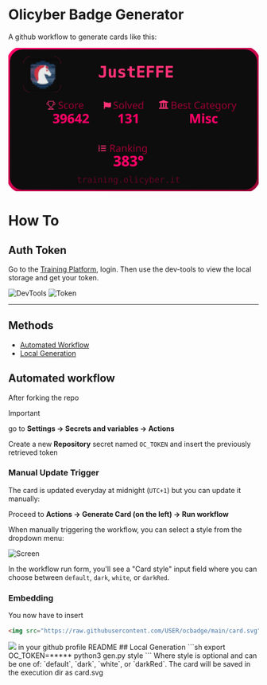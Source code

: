 # Olicyber Badge Generator

A github workflow to generate cards like this:

![My Card](./card.svg)

# How To

## Auth Token
Go to the [Training Platform](training.olicyber.it), login. Then use the dev-tools to view the local storage and get your token.

![DevTools](https://raw.githubusercontent.com/utcq/oca/refs/heads/main/assets/devtools.png)
![Token](https://raw.githubusercontent.com/utcq/oca/refs/heads/main/assets/token.png)

---

## Methods

- [Automated Workflow](#automated-workflow)
- [Local Generation](#local-generation)

## Automated workflow
After forking the repo

> [!IMPORTANT]  
> go to **Settings -> Secrets and variables -> Actions**
>
> Create a new **Repository** secret named `OC_TOKEN` and insert the previously retrieved token

### Manual Update Trigger
The card is updated everyday at midnight (`UTC+1`) but you can update it manually:

Proceed to **Actions -> Generate Card (on the left) -> Run workflow**

When manually triggering the workflow, you can select a style from the dropdown menu:

![Screen](data/actions.png)

In the workflow run form, you'll see a "Card style" input field where you can choose between `default`, `dark`, `white`, or `darkRed`.

### Embedding
You now have to insert
```html
<img src="https://raw.githubusercontent.com/USER/ocbadge/main/card.svg"/>
```
<img src="https://raw.githubusercontent.com/USER/ocbadge/main/card.svg"/>
in your github profile README
## Local Generation
```sh
export OC_TOKEN=*****
python3 gen.py style
```
Where style is optional and can be one of: `default`, `dark`, `white`, or `darkRed`.
The card will be saved in the execution dir as card.svg
